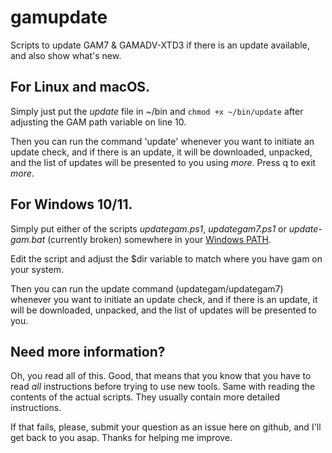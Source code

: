 # gamupdate
Scripts to update GAM7 & GAMADV-XTD3 if there is an update available, and also show what's new.

## For Linux and macOS.
Simply just put the _update_ file in ~/bin and `chmod +x ~/bin/update` after adjusting the GAM path variable on line 10.

Then you can run the command 'update' whenever you want to initiate an update check, and if there is an update, it will be downloaded, unpacked, and the list of updates will be presented to you using _more_. Press q to exit _more_.

## For Windows 10/11.
Simply put either of the scripts _updategam.ps1_, _updategam7.ps1_ or _update-gam.bat_ (currently broken) somewhere in your [Windows PATH](https://www.computerhope.com/issues/ch000549.htm).

Edit the script and adjust the $dir variable to match where you have gam on your system.

Then you can run the update command (updategam/updategam7) whenever you want to initiate an update check, and if there is an update, it will be downloaded, unpacked, and the list of updates will be presented to you.

## Need more information?
Oh, you read all of this. Good, that means that you know that you have to read _all_ instructions before trying to use new tools. Same with reading the contents of the actual scripts. They usually contain more detailed instructions.

If that fails, please, submit your question as an issue here on github, and I'll get back to you asap. Thanks for helping me improve.
